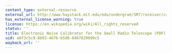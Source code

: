 ```yaml
---
content_type: external-resource
external_url: http://www.haystack.mit.edu/edu/undergrad/SRT/receiver/calibrator_report.PDF
has_external_license_warning: true
license: https://en.wikipedia.org/wiki/All_rights_reserved
status: ''
title: Electronic Noise Calibrator for the Small Radio Telescope (PDF)
uid: a8f3c5c9-8b93-467b-b5d8-0467829899c5
wayback_url: ''
---
```

